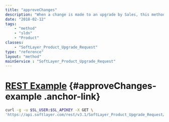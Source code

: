 ```yaml
---
title: "approveChanges"
description: "When a change is made to an upgrade by Sales, this method will approve the changes that were made. A customer must acknowledge the change and approve it so that the upgrade request can proceed. "
date: "2018-02-12"
tags:
    - "method"
    - "sldn"
    - "Product"
classes:
    - "SoftLayer_Product_Upgrade_Request"
type: "reference"
layout: "method"
mainService : "SoftLayer_Product_Upgrade_Request"
---
```


# [REST Example](#approveChanges-example) <a href="/article/rest/"><i class="fas fa-question"></i></a> {#approveChanges-example .anchor-link} 
```bash
curl -g -u $SL_USER:$SL_APIKEY -X GET \
'https://api.softlayer.com/rest/v3.1/SoftLayer_Product_Upgrade_Request/{SoftLayer_Product_Upgrade_RequestID}/approveChanges'
```
